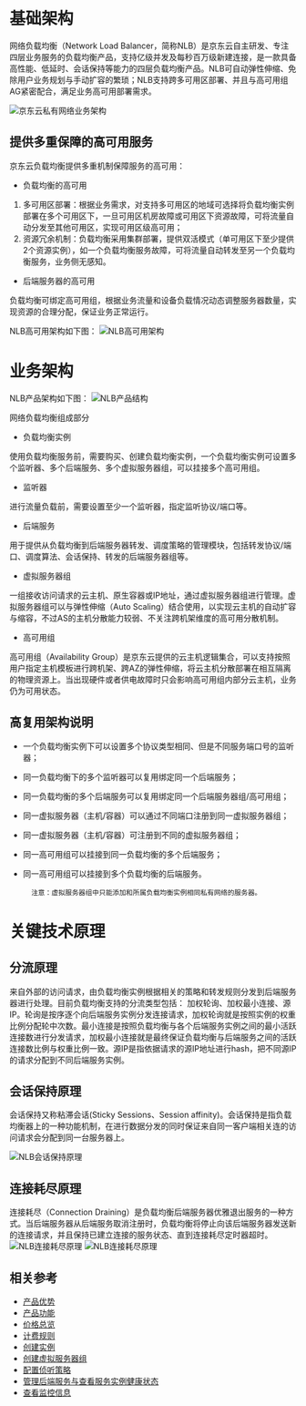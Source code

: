 # 基础架构

网络负载均衡（Network Load Balancer，简称NLB）是京东云自主研发、专注四层业务服务的负载均衡产品，支持亿级并发及每秒百万级新建连接，是一款具备高性能、低延时、会话保持等能力的四层负载均衡产品。NLB可自动弹性伸缩、免除用户业务规划与手动扩容的繁琐；NLB支持跨多可用区部署、并且与高可用组AG紧密配合，满足业务高可用部署需求。

![京东云私有网络业务架构](../../../../image/Networking/NLB/NLB-VPC-Arch.png)

## 提供多重保障的高可用服务

京东云负载均衡提供多重机制保障服务的高可用：

- 负载均衡的高可用

1. 多可用区部署：根据业务需求，对支持多可用区的地域可选择将负载均衡实例部署在多个可用区下，一旦可用区机房故障或可用区下资源故障，可将流量自动分发至其他可用区，实现可用区级高可用；
2. 资源冗余机制：负载均衡采用集群部署，提供双活模式（单可用区下至少提供2个资源实例），如一个负载均衡服务故障，可将流量自动转发至另一个负载均衡服务，业务侧无感知。

- 后端服务器的高可用

负载均衡可绑定高可用组，根据业务流量和设备负载情况动态调整服务器数量，实现资源的合理分配，保证业务正常运行。

NLB高可用架构如下图：
![NLB高可用架构](../../../../image/Networking/NLB/NLB-HA.png)

# 业务架构

NLB产品架构如下图：
![NLB产品结构](../../../../image/Networking/NLB/NLB-Arch.png)

网络负载均衡组成部分

- 负载均衡实例

使用负载均衡服务前，需要购买、创建负载均衡实例，一个负载均衡实例可设置多个监听器、多个后端服务、多个虚拟服务器组，可以挂接多个高可用组。

- 监听器

进行流量负载前，需要设置至少一个监听器，指定监听协议/端口等。

- 后端服务

用于提供从负载均衡到后端服务器转发、调度策略的管理模块，包括转发协议/端口、调度算法、会话保持、转发的后端服务器组等。

- 虚拟服务器组

一组接收访问请求的云主机、原生容器或IP地址，通过虚拟服务器组进行管理。虚拟服务器组可以与弹性伸缩（Auto Scaling）结合使用，以实现云主机的自动扩容与缩容，不过AS的主机分散能力较弱、不关注跨机架维度的高可用分散机制。

- 高可用组

高可用组（Availability Group）是京东云提供的云主机逻辑集合，可以支持按照用户指定主机模板进行跨机架、跨AZ的弹性伸缩，将云主机分散部署在相互隔离的物理资源上。当出现硬件或者供电故障时只会影响高可用组内部分云主机，业务仍为可用状态。

## 高复用架构说明

- 一个负载均衡实例下可以设置多个协议类型相同、但是不同服务端口号的监听器；

- 同一负载均衡下的多个监听器可以复用绑定同一个后端服务；

- 同一负载均衡的多个后端服务可以复用绑定同一个后端服务器组/高可用组；

- 同一虚拟服务器（主机/容器）可以通过不同端口注册到同一虚拟服务器组；

- 同一虚拟服务器（主机/容器）可注册到不同的虚拟服务器组；

- 同一高可用组可以挂接到同一负载均衡的多个后端服务；

- 同一高可用组可以挂接到多个负载均衡的后端服务。

        注意：虚拟服务器组中只能添加和所属负载均衡实例相同私有网络的服务器。

# 关键技术原理

## 分流原理

来自外部的访问请求，由负载均衡实例根据相关的策略和转发规则分发到后端服务器进行处理。目前负载均衡支持的分流类型包括： 加权轮询、加权最小连接、源IP。轮询是按序逐个向后端服务实例分发连接请求，加权轮询就是按照实例的权重比例分配轮中次数。最小连接是按照负载均衡与各个后端服务实例之间的最小活跃连接数进行分发请求，加权最小连接就是最终保证负载均衡与后端服务之间的活跃连接数比例与权重比例一致。源IP是指依据请求的源IP地址进行hash，把不同源IP的请求分配到不同后端服务实例。

## 会话保持原理

会话保持又称粘滞会话(Sticky Sessions、Session affinity)。会话保持是指负载均衡器上的一种功能机制，在进行数据分发的同时保证来自同一客户端相关连的访问请求会分配到同一台服务器上。

![NLB会话保持原理](../../../../image/Networking/NLB/NLB-SessionSticky-Therory.png)

## 连接耗尽原理

连接耗尽（Connection Draining）是负载均衡后端服务器优雅退出服务的一种方式。当后端服务器从后端服务取消注册时，负载均衡将停止向该后端服务器发送新的连接请求，并且保持已建立连接的服务状态、直到连接耗尽定时器超时。
![NLB连接耗尽原理](../../../../image/Networking/NLB/NLB-ConnectionDraining1-Therory.png)
![NLB连接耗尽原理](../../../../image/Networking/NLB/NLB-ConnectionDraining2-Therory.png)

## 相关参考

- [产品优势](../Introduction/Benefits.md)
- [产品功能](../Introduction/Features.md)
- [价格总览](../Pricing/Price-Overview.md)
- [计费规则](../Pricing/Billing-Rules.md)
- [创建实例](../Getting-Started/Create-Instance.md)
- [创建虚拟服务器组](../Operation-Guide/TargetGroup-Management.md)
- [配置侦听策略](../Operation-Guide/Listener-Management.md)
- [管理后端服务与查看服务实例健康状态](../Operation-Guide/Backend-Management.md)
- [查看监控信息](../Operation-Guide/Monitoring.md)



